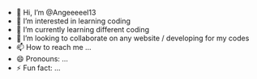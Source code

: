 - 👋 Hi, I’m @Angeeeeel13
- 👀 I’m interested in learning coding
- 🌱 I’m currently learning different coding
- 💞️ I’m looking to collaborate on any website / developing for my codes
- 📫 How to reach me ...
- 😄 Pronouns: ...
- ⚡ Fun fact: ...

<!---
Angeeeeel13/Angeeeeel13 is a ✨ special ✨ repository because its `README.md` (this file) appears on your GitHub profile.
You can click the Preview link to take a look at your changes.
--->
